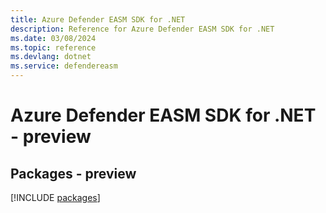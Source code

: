 ```yaml
---
title: Azure Defender EASM SDK for .NET
description: Reference for Azure Defender EASM SDK for .NET
ms.date: 03/08/2024
ms.topic: reference
ms.devlang: dotnet
ms.service: defendereasm
---
```

# Azure Defender EASM SDK for .NET - preview
## Packages - preview
[!INCLUDE [packages](defender-easm-index.md)]